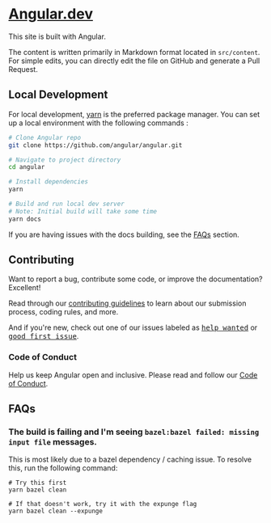# [Angular.dev](https://www.angular.dev)

This site is built with Angular.

The content is written primarily in Markdown format located in `src/content`. For simple edits, you can directly edit the file on GitHub and generate a Pull Request.

## Local Development

For local development, [yarn](https://yarnpkg.com/) is the preferred package manager. You can set up a local environment with the following commands
:

```bash
# Clone Angular repo
git clone https://github.com/angular/angular.git

# Navigate to project directory
cd angular

# Install dependencies
yarn

# Build and run local dev server
# Note: Initial build will take some time
yarn docs
```

If you are having issues with the docs building, see the [FAQs](#faqs) section.

## Contributing

Want to report a bug, contribute some code, or improve the documentation? Excellent!

Read through our [contributing guidelines](/CONTRIBUTING.md) to learn about our submission process, coding rules, and more.

And if you're new, check out one of our issues labeled as <kbd>[help wanted](https://github.com/angular/angular/labels/help%20wanted)</kbd> or <kbd>[good first issue](https://github.com/angular/angular/labels/good%20first%20issue)</kbd>.

### Code of Conduct

Help us keep Angular open and inclusive. Please read and follow our [Code of Conduct](CODE_OF_CONDUCT.md).

## FAQs

### The build is failing and I'm seeing `bazel:bazel failed: missing input file` messages.

This is most likely due to a bazel dependency / caching issue. To resolve this, run the following command:

```
# Try this first
yarn bazel clean

# If that doesn't work, try it with the expunge flag
yarn bazel clean --expunge
```
